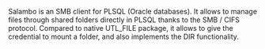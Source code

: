 Salambo is an SMB client for PLSQL (Oracle databases). It allows to manage files through shared folders directly in PLSQL thanks to the SMB / CIFS protocol. Compared to native UTL\_FILE package, it allows to give the credential to mount a folder, and also implements the DIR functionality.
